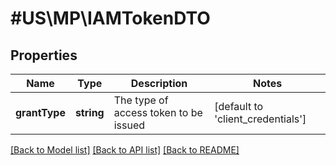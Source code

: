 # #US\MP\IAMTokenDTO

## Properties

Name | Type | Description | Notes
------------ | ------------- | ------------- | -------------
**grantType** | **string** | The type of access token to be issued | [default to 'client_credentials']


[[Back to Model list]](../) [[Back to API list]](../../Api/US/MP) [[Back to README]](../../README.md)
